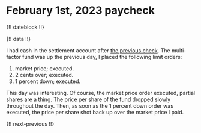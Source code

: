 # February 1st, 2023 paycheck

{!! dateblock !!}

{!! data !!}

I had cash in the settlement account after [the previous check](/experiences/finances/paycheck-to-paycheck/20230201/). The multi-factor fund was up the previous day, I placed the following limit orders:

1. market price; executed.
2. 2 cents over; executed.
3. 1 percent down; executed.

This day was interesting. Of course, the market price order executed, partial shares are a thing. The price per share of the fund dropped slowly throughout the day. Then, as soon as the 1 percent down order was executed, the price per share shot back up over the market price I paid.

{!! next-previous !!}
